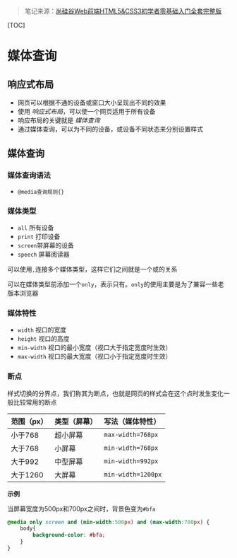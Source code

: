 > 笔记来源：[尚硅谷Web前端HTML5&CSS3初学者零基础入门全套完整版](https://www.bilibili.com/video/BV1XJ411X7Ud)

[TOC]

# 媒体查询



## 响应式布局

- 网页可以根据不通的设备或窗口大小呈现出不同的效果
- 使用 *响应式布局*，可以使一个网页适用于所有设备
- 响应布局的关键就是 *媒体查询*
- 通过媒体查询，可以为不同的设备，或设备不同状态来分别设置样式



## 媒体查询

### 媒体查询语法

- `@media查询规则{}`

### 媒体类型

- `all` 所有设备
- `print` 打印设备
- `screen`带屏幕的设备
- `speech` 屏幕阅读器

可以使用`,`连接多个媒体类型，这样它们之间就是一个或的关系

可以在媒体类型前添加一个`only`，表示只有。`only`的使用主要是为了兼容一些老版本浏览器

### 媒体特性

- `width` 视口的宽度
- `height` 视口的高度
- `min-width` 视口的最小宽度（视口大于指定宽度时生效）
- `max-width` 视口的最大宽度（视口小于指定宽度时生效）

### 断点

样式切换的分界点，我们称其为断点，也就是网页的样式会在这个点时发生变化一般比较常用的断点

| 范围（px） | 类型（屏幕） | 写法（媒体特性）   |
| :--------- | :----------- | :----------------- |
| 小于768    | 超小屏幕     | `max-width=768px`  |
| 大于768    | 小屏幕       | `min-width=768px`  |
| 大于992    | 中型屏幕     | `min-width=992px`  |
| 大于1260   | 大屏幕       | `min-width=1200px` |

**示例**

当屏幕宽度为500px和700px之间时，背景色变为`#bfa`

```css
@media only screen and (min-width:500px) and (max-width:700px) {
    body{
        background-color: #bfa;
    }
}    
```

